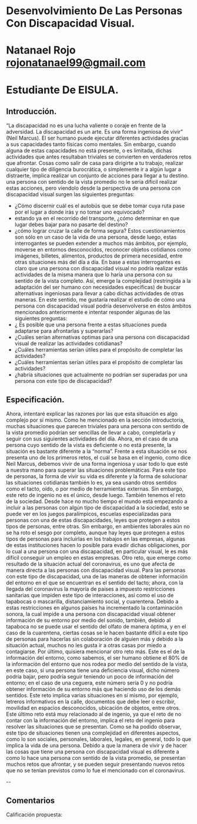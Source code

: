 # Desenvolvimiento De Las Personas Con Discapacidad Visual.
# Natanael Rojo <rojonatanael99@gmail.com>
# Estudiante De EISULA.

## Introducción.
“La discapacidad no es una lucha valiente o coraje en frente de la adversidad. La discapacidad es un arte. Es una forma ingeniosa de vivir” (Neil Marcus).
El ser humano puede ejecutar diferentes actividades gracias a sus capacidades tanto físicas como mentales. Sin embargo, cuando alguna de estas capacidades no está presente, o es limitada, dichas actividades que antes resultaban triviales se convierten en verdaderos retos que afrontar. Cosas como salir de casa para dirigirte a tu trabajo, realizar cualquier tipo de diligencia burocrática, o simplemente ir a algún lugar a distraerte, implica realizar un conjunto de acciones para llegar a tu destino. una persona con sentido de la vista promedio no le seria dificil realizar estas acciones, pero viendolo desde la perspectiva de una persona con discapacidad visual surgen las siguientes preguntas:
* ¿Cómo discernir cuál es el autobús que se debe tomar cuya ruta pase por el lugar a donde irás y no tomar uno equivocado?
* estando ya en el recorrido del transporte, ¿cómo determinar en que lugar debes bajar para no pasarte del destino?
* ¿cómo lograr cruzar la calle de forma segura?
Estos cuestionamientos son sólo en un caso de la vida de una persona, desde luego, estas interrogantes se pueden extender a muchos más ámbitos, por ejemplo, moverse en entornos desconocidos, reconocer objetos cotidianos como imágenes, billetes, alimentos, productos de primera necesidad, entre otras situaciones más del día a día.
En base a estas interrogantes es claro que una persona con discapacidad visual no podría realizar estás actividades de la misma manera que lo haría una persona con su sentido de la vista completo. Así, emerge la complejidad (restringida a la adaptación del ser humano con necesidades específicas) de buscar alternativas ingeniosas para llevar a cabo dichas actividades de otras maneras. En este sentido, me gustaría realizar el estudio de cómo una persona con discapacidad visual podría desenvolverse en éstos ámbitos mencionados anteriormente e intentar responder algunas de las siguientes preguntas:
* ¿ Es posible que una persona frente a estas situaciones pueda adaptarse para afrontarlas y superarlas?
* ¿Cuáles serían alternativas optimas para una persona con discapacidad visual de realizar las actividades cotidianas?
* ¿Cuáles herramientas serían útiles para el propósito de completar las actividades?
* ¿Cuáles herramientas serían útiles para el propósito de completar las actividades?
* ¿habría situaciones que actualmente no podrían ser superadas por una persona con este tipo de discapacidad?

## Especificación.
Ahora, intentaré explicar las razones por las que esta situación es algo complejo por sí mismo. Como he mencionado en la sección introductoria, muchas situaciones que parecen triviales para una persona con sentido de la vista promedio podrían ser sencillas de llevar a cabo, completarla y seguir con sus siguientes actividades del día. Ahora, en el caso de una persona cuyo sentido de la vista es deficiente o no está presente, la situación es bastante diferente a la “norma”. Frente a esta situación se nos presenta uno de los primeros retos, el cuál se basa en el ingenio, como dice Neil Marcus, debemos vivir de una forma ingeniosa y usar todo lo que esté a nuestra mano para superar las situaciones problemáticas. Para este tipo de personas, la forma de vivir su vida es diferente y la forma de solucionar las situaciones cotidianas también lo es, ya sea usando otros sentidos como el tacto, oído, o por medio de herramientas externas.
Sin embargo, este reto de ingenio no es el único, desde luego. También tenemos el reto de la sociedad. Desde hace no mucho tiempo el mundo está empezando a incluir a las personas con algún tipo de discapacidad a la sociedad, esto se puede ver en los juegos paralímpicos, escuelas especializadas para personas con una de estas discapacidades, leyes que protegen a estos tipos de personas, entre otras. Sin embargo, en ambientes laborales aún no se ha roto el sesgo por completo, aunque hay leyes que protegen a estos tipos de personas para incluirlas en los trabajos en las empresas, algunas de estas instituciones hacen lo posible para evadir dichas obligaciones, por lo cual a una persona con una discapacidad, en particular visual, le es más difícil conseguir un empleo en estas empresas.
Otro reto, que emerge como resultado de la situación actual del coronavirus, es uno que afecta de manera directa a las personas con discapacidad visual. Para las personas con este tipo de discapacidad, una de las maneras de obtener información del entorno en el que se encuentran es el sentido del tacto; ahora, con la llegada del coronavirus la mayoría de paises a impuesto restricciones sanitarias que impiden este tipo de interacciones, así como el uso de tapabocas o mascarilla, distanciamiento social, y cuarentena. Debido a estas restricciones en algunos países ha incrementado la contaminación sonora, la cual impide a una persona con discapacidad visual obtener información de su entorno por medio del sonido, también, debido al tapaboca no se puede usar el sentido del olfato de manera óptima, y en el caso de la cuarentena, ciertas cosas se le hacen bastante difícil a este tipo de personas para hacerlas sin colaboración de alguien más y debido a la situación actual, muchos no les gusta ir a otras casas por miedo a contagiarse.
Por último, quisiera mencionar otro reto más. Este es el de la información del entorno, como sabemos, el ser humano obtiene el 80% de la información del entorno que nos rodea por medio del sentido de la vista, en este caso, si una persona tiene una deficiencia visual, dicho número podría bajar, pero podría seguir teniendo un poco de información del entorno; en el caso de una ceguera, este número sería 0 y no podría obtener información de su entorno más que haciendo uso de los demás sentidos. Este reto implica varias situaciones en sí mismo, por ejemplo, letreros informativos en la calle, documentos que debe leer o escribir, movilidad en espacios desconocidos, ubicación de objetos, entre otros. Este último reto está muy relacionado al de ingenio, ya que el reto de no contar con la información del entorno, implica el reto del ingenio para resolver las situaciones que se presentan.
Como se ha podido observar, este tipo de situaciones tienen una complejidad en diferentes aspectos, como lo son sociales, personales, laborales, legales, en general, todo lo que implica la vida de una persona. Debido a que la manera de vivir y de hacer las cosas que tiene una persona con discapacidad visual es diferente a como lo hace una persona con sentido de la vista promedio, se presentan muchos retos que afrontar, y se pueden seguir presentando nuevos retos que no se tenían previstos como lo fue el mencionado con el coronavirus.

--

## Comentarios

Calificación propuesta:
